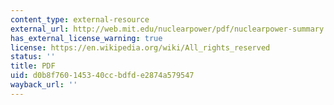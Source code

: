 ```yaml
---
content_type: external-resource
external_url: http://web.mit.edu/nuclearpower/pdf/nuclearpower-summary.pdf
has_external_license_warning: true
license: https://en.wikipedia.org/wiki/All_rights_reserved
status: ''
title: PDF
uid: d0b8f760-1453-40cc-bdfd-e2874a579547
wayback_url: ''
---
```


